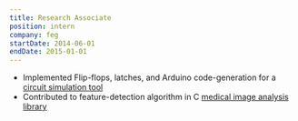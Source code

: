 ```yaml
---
title: Research Associate
position: intern
company: feg
startDate: 2014-06-01
endDate: 2015-01-01
---
```

- Implemented Flip-flops, latches, and Arduino code-generation for a [circuit simulation tool](https://github.com/GIBIS-UNIFESP/wiRedPanda)
- Contributed to feature-detection algorithm in C [medical image analysis library](https://github.com/GIBIS-UNIFESP/BIAL)